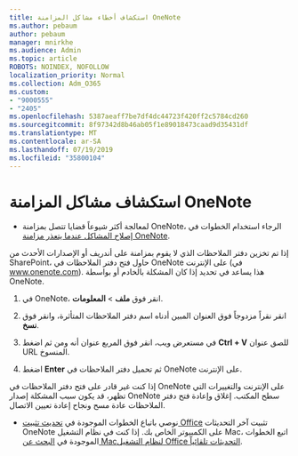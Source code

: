 ```yaml
---
title: استكشاف أخطاء مشاكل المزامنة OneNote
ms.author: pebaum
author: pebaum
manager: mnirkhe
ms.audience: Admin
ms.topic: article
ROBOTS: NOINDEX, NOFOLLOW
localization_priority: Normal
ms.collection: Adm_O365
ms.custom:
- "9000555"
- "2405"
ms.openlocfilehash: 5387aeaff7be7df4dc44723f420ff2c5784cd260
ms.sourcegitcommit: 8f97342d8b46ab05f1e89018473caad9d35431df
ms.translationtype: MT
ms.contentlocale: ar-SA
ms.lasthandoff: 07/19/2019
ms.locfileid: "35800104"
---
```

# <a name="troubleshoot-onenote-sync-issues"></a>استكشاف مشاكل المزامنة OneNote

* لمعالجة أكثر شيوعاً قضايا تتصل بمزامنة OneNote، الرجاء استخدام الخطوات في [إصلاح المشاكل عندما يتعذر مزامنة OneNote](https://support.office.com/article/Fix-issues-when-you-can-t-sync-OneNote-299495ef-66d1-448f-90c1-b785a6968d45).

إذا تم تخزين دفتر الملاحظات الذي لا يقوم بمزامنة على أندريف أو الإصدارات الأحدث من SharePoint، حاول فتح دفتر الملاحظات في OneNote على الإنترنت (في www.onenote.com). هذا يساعد في تحديد إذا كان المشكلة بالخادم أو بواسطة OneNote.

1. في OneNote، انقر فوق **ملف** > **المعلومات**.

2. انقر نقراً مزدوجاً فوق العنوان المبين أدناه اسم دفتر الملاحظات المتأثرة، وانقر فوق **نسخ**.

3. في مستعرض ويب، انقر فوق المربع عنوان أنه ومن ثم اضغط **Ctrl + V** للصق عنوان URL المنسوخ.

4. اضغط **Enter** ثم تحميل دفتر الملاحظات في OneNote على الإنترنت.

إذا كنت غير قادر على فتح دفتر الملاحظات في OneNote على الإنترنت والتغييرات التي تظهر، قد يكون سبب المشكلة إصدار OneNote سطح المكتب. إغلاق وإعادة فتح دفتر الملاحظات عادة مسح ونجاح إعادة تعيين الاتصال.

* نوصي باتباع الخطوات الموجودة في [تحديث تثبيت Office](https://support.office.com/article/Install-Office-updates-2ab296f3-7f03-43a2-8e50-46de917611c5) تثبيت آخر التحديثات OneNote على الكمبيوتر الخاص بك. إذا كنت في نظام التشغيل Mac، اتبع الخطوات الموجودة في [البحث عن Macلنظام التشغيل Office التحديثات تلقائياً](https://support.office.com/article/update-office-for-mac-automatically-bfd1e497-c24d-4754-92ab-910a4074d7c1).